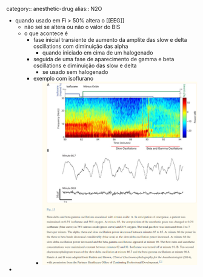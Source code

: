 category:: anesthetic-drug
alias:: N2O

- quando usado em  Fi > 50% altera o [[EEG]]
	- não sei se altera ou não o valor do BIS
	- o que acontece é
		- fase inicial transiente de aumento da amplite das slow  e delta oscillations com diminuição das alpha
			- quando iniciado em cima de um halogenado
		- seguida de uma fase de aparecimento de gamma e beta oscillations e diminuição das slow e delta
			- se usado sem halogenado
		- exemplo com isoflurano
			- ![image.png](../assets/image_1708421541086_0.png)
-